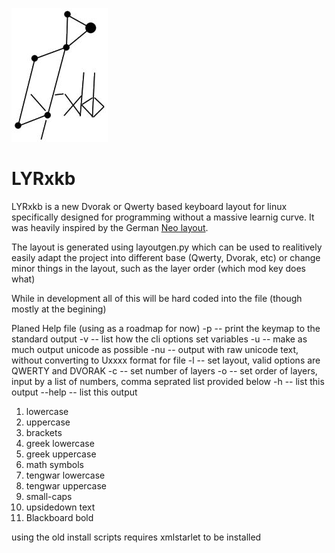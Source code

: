 ![Logo](lyrxkb.jpg)

# LYRxkb
LYRxkb is a new Dvorak or Qwerty based keyboard layout for linux specifically designed
for programming without a massive learnig curve. It was heavily inspired by the German [Neo layout](http://neo-layout.org).

The layout is generated using layoutgen.py which can be used to realitively easily adapt the project into different base (Qwerty, Dvorak, etc) or change minor things in the layout, such as the layer order (which mod key does what)

While in development all of this will be hard coded into the file (though mostly at the begining)

Planed Help file (using as a roadmap for now)
-p -- print the keymap to the standard output
-v -- list how the cli options set variables
-u -- make as much output unicode as possible
-nu -- output with raw unicode text, without
       converting to Uxxxx format for file
-l -- set layout, valid options are QWERTY and DVORAK
-c -- set number of layers
-o -- set order of layers, input by a list of numbers, comma seprated
      list provided below
-h -- list this output
--help -- list this output

1. lowercase
2. uppercase
3. brackets
4. greek lowercase
5. greek uppercase
6. math symbols
7. tengwar lowercase
8. tengwar uppercase
9. small-caps
10. upsidedown text
11. Blackboard bold


using the old install scripts requires xmlstarlet to be installed
